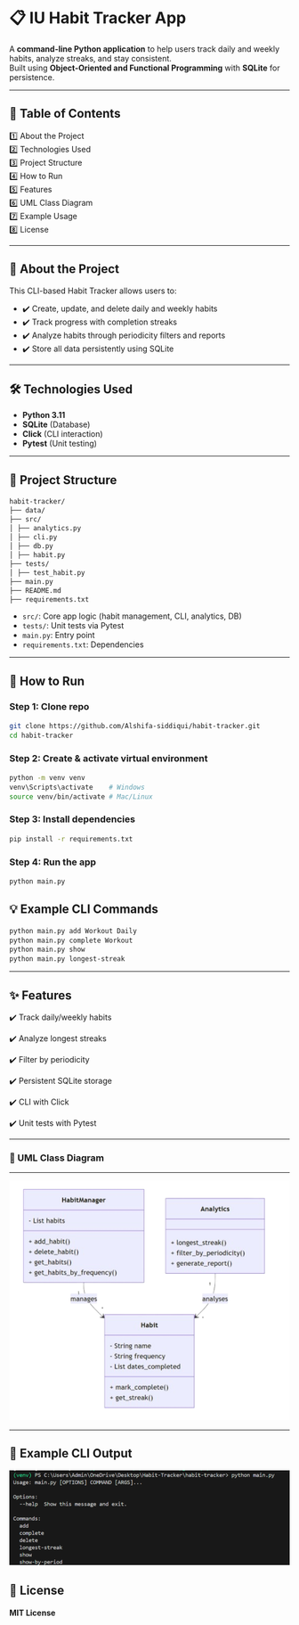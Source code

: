 # 📋 IU Habit Tracker App  

A **command-line Python application** to help users track daily and weekly habits, analyze streaks, and stay consistent.  
Built using **Object-Oriented and Functional Programming** with **SQLite** for persistence.

---

## 📑 Table of Contents  
1️⃣ About the Project  
2️⃣ Technologies Used  
3️⃣ Project Structure  
4️⃣ How to Run  
5️⃣ Features  
6️⃣ UML Class Diagram  
7️⃣ Example Usage  
8️⃣ License  

---

## 📌 About the Project  
This CLI-based Habit Tracker allows users to:  
- ✔️ Create, update, and delete daily and weekly habits  
- ✔️ Track progress with completion streaks  
- ✔️ Analyze habits through periodicity filters and reports  
- ✔️ Store all data persistently using SQLite  

---

## 🛠️ Technologies Used  
- **Python 3.11**  
- **SQLite** (Database)  
- **Click** (CLI interaction)  
- **Pytest** (Unit testing)  

---

## 📂 Project Structure  
``` 
habit-tracker/
├── data/
├── src/
│ ├── analytics.py
│ ├── cli.py
│ ├── db.py
│ ├── habit.py
├── tests/
│ ├── test_habit.py
├── main.py
├── README.md
├── requirements.txt
``` 

- `src/`: Core app logic (habit management, CLI, analytics, DB)  
- `tests/`: Unit tests via Pytest  
- `main.py`: Entry point  
- `requirements.txt`: Dependencies  

---

## 🚀 How to Run  

### Step 1: Clone repo  
```bash
git clone https://github.com/Alshifa-siddiqui/habit-tracker.git  
cd habit-tracker
``` 

### Step 2: Create & activate virtual environment
```bash
python -m venv venv  
venv\Scripts\activate    # Windows  
source venv/bin/activate # Mac/Linux  
```

### Step 3: Install dependencies
```bash
pip install -r requirements.txt  
```

### Step 4: Run the app
```bash
python main.py  
```

## 💡 Example CLI Commands
```bash
python main.py add Workout Daily  
python main.py complete Workout  
python main.py show  
python main.py longest-streak  
```
---
✨ Features
---
✔️ Track daily/weekly habits

✔️ Analyze longest streaks

✔️ Filter by periodicity

✔️ Persistent SQLite storage

✔️ CLI with Click

✔️ Unit tests with Pytest

---
### 📝 UML Class Diagram
---

![UML Diagram](UML-Pic-1.png)

---
📸 Example CLI Output
---
![CLI Output](CODE-1.png)

## 📄 License
#### MIT License